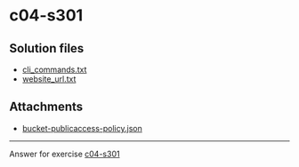 # c04-s301

## Solution files

- [cli_commands.txt](cli_commands.txt)
- [website_url.txt](website_url.txt)

## Attachments

- [bucket-publicaccess-policy.json](bucket-publicaccess-policy.json)

<!-- Don't change anything below this point-->
<!-- Before commiting, remove both commented lines--> 
***
Answer for exercise [c04-s301](https://github.com/devopsacademyau/academy/blob/b23ccbf7c6865c51c2776a3b5bd4967f3cedd464/classes/05class/exercises/c04-s301/README.md)